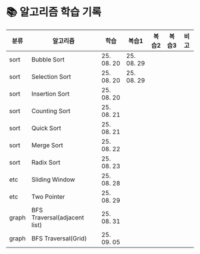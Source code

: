 # 📚 알고리즘 학습 기록

| 분류  | 알고리즘                     | 학습       | 복습1      | 복습2 | 복습3 | 비고 |
| ----- | ---------------------------- | ---------- | ---------- | ----- | ----- | ---- |
| sort  | Bubble Sort                  | 25. 08. 20 | 25. 08. 29 |       |       |      |
| sort  | Selection Sort               | 25. 08. 20 | 25. 08. 29 |       |       |      |
| sort  | Insertion Sort               | 25. 08. 20 |            |       |       |      |
| sort  | Counting Sort                | 25. 08. 21 |            |       |       |      |
| sort  | Quick Sort                   | 25. 08. 21 |            |       |       |      |
| sort  | Merge Sort                   | 25. 08. 22 |            |       |       |      |
| sort  | Radix Sort                   | 25. 08. 23 |            |       |       |      |
| etc   | Sliding Window               | 25. 08. 28 |            |       |       |      |
| etc   | Two Pointer                  | 25. 08. 29 |            |       |       |      |
| graph | BFS Traversal(adjacent list) | 25. 08. 31 |            |       |       |      |
| graph | BFS Traversal(Grid)          | 25. 09. 05 |            |       |       |      |
